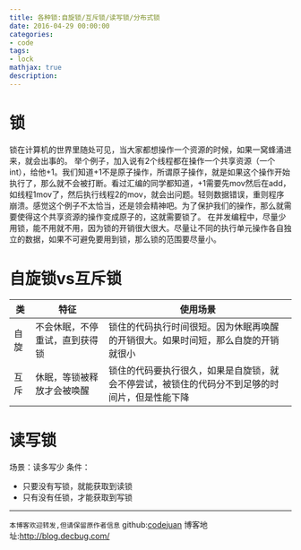 ```yaml
---
title: 各种锁:自旋锁/互斥锁/读写锁/分布式锁
date: 2016-04-29 00:00:00
categories:
- code
tags: 
- lock
mathjax: true
description: 
---
```


# 锁
锁在计算机的世界里随处可见，当大家都想操作一个资源的时候，如果一窝蜂涌进来，就会出事的。
举个例子，加入说有2个线程都在操作一个共享资源（一个int），给他+1。我们知道+1不是原子操作，所谓原子操作，就是如果这个操作开始执行了，那么就不会被打断。看过汇编的同学都知道，+1需要先mov然后在add，如线程1mov了，然后执行线程2的mov，就会出问题。轻则数据错误，重则程序崩溃。感觉这个例子不太恰当，还是领会精神吧。为了保护我们的操作，那么就需要使得这个共享资源的操作变成原子的，这就需要锁了。
在并发编程中，尽量少用锁，能不用就不用，因为锁的开销很大很大。尽量让不同的执行单元操作各自独立的数据，如果不可避免要用到锁，那么锁的范围要尽量小。


<!--more-->
# 自旋锁vs互斥锁

类|特征|使用场景
---|---|---
自旋|不会休眠，不停重试，直到获得锁|锁住的代码执行时间很短。因为休眠再唤醒的开销很大。如果时间短，那么自旋的开销就很小
互斥|休眠，等锁被释放才会被唤醒|锁住的代码要执行很久，如果是自旋锁，就会不停尝试，被锁住的代码分不到足够的时间片，但是性能下降

# 读写锁
场景：读多写少
条件：
- 只要没有写锁，就能获取到读锁
- 只有没有任锁，才能获取到写锁

----------------------------

`本博客欢迎转发,但请保留原作者信息`
github:[codejuan](https://github.com/CodeJuan)
博客地址:http://blog.decbug.com/
